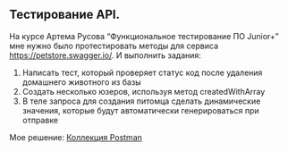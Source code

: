Тестирование API.
---
На курсе Артема Русова “Функциональное тестирование ПО Junior+” мне нужно было протестировать методы для сервиса <a href="https://petstore.swagger.io/" rel="nofollow">https://petstore.swagger.io/</a>.
И выполнить задания:
1. Написать тест, который проверяет статус код после удаления домашнего животного из базы
2. Создать несколько юзеров, используя метод createdWithArray
3. В теле запроса для создания питомца сделать динамические значения, которые будут автоматически генерироваться при отправке

Мое решение: <a href="https://www.postman.com/security-geoscientist-80863530/workspace/postman-api/collection/31176088-6f77fb44-b2cf-4f39-af40-62a8ac4b275a" rel="nofollow">Коллекция Postman</a>
